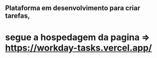 
## Plataforma em desenvolvimento para criar tarefas,

# segue a hospedagem da pagina => https://workday-tasks.vercel.app/
